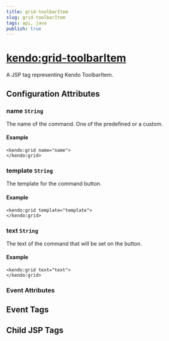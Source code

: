 ```yaml
---
title: grid-toolbarItem
slug: grid-toolbarItem
tags: api, java
publish: true
---
```


# <kendo:grid-toolbarItem>
A JSP tag representing Kendo ToolbarItem.

## Configuration Attributes


### name `String`

The name of the command. One of the predefined or a custom.

#### Example
    <kendo:grid name="name">
    </kendo:grid>



### template `String`

The template for the command button.

#### Example
    <kendo:grid template="template">
    </kendo:grid>



### text `String`

The text of the command that will be set on the button.

#### Example
    <kendo:grid text="text">
    </kendo:grid>



### Event Attributes

## Event Tags


## Child JSP Tags

